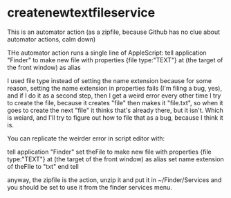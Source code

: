 # createnewtextfileservice
This is an automator action (as a zipfile, because Github has no clue about automator actions, calm down)

THe automator action runs a single line of AppleScript: 
tell application "Finder" to make new file with properties {file type:"TEXT"} at (the target of the front window) as alias

I used file type instead of setting the name extension because for some reason, setting the name extension in properties fails (I'm filing a bug, yes), and if I do it as a second step, then I get a weird error every other time I try to create the file, because it creates "file" then makes it "file.txt", so when it goes to create the next "file" it thinks that's already there, but it isn't. Which is weiard, and I'll try to figure out how to file that as a bug, because I think it is.

You can replicate the weirder error in script editor with:

tell application "Finder"
set theFile to make new file with properties {file type:"TEXT"} at (the target of the front window) as alias
set name extension of theFIle to "txt"
end tell

anyway, the zipfile is the action, unzip it and put it in ~/Finder/Services and you should be set to use it from the finder services menu. 
